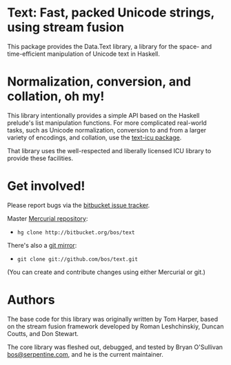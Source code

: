 # Text: Fast, packed Unicode strings, using stream fusion

This package provides the Data.Text library, a library for the space-
and time-efficient manipulation of Unicode text in Haskell.


# Normalization, conversion, and collation, oh my!

This library intentionally provides a simple API based on the
Haskell prelude's list manipulation functions.  For more complicated
real-world tasks, such as Unicode normalization, conversion to and
from a larger variety of encodings, and collation, use the [text-icu
package](http://hackage.haskell.org/cgi-bin/hackage-scripts/package/text-icu).

That library uses the well-respected and liberally licensed ICU
library to provide these facilities.


# Get involved!

Please report bugs via the
[bitbucket issue tracker](http://bitbucket.org/bos/text/issues).

Master [Mercurial repository](http://bitbucket.org/bos/text):

* `hg clone http://bitbucket.org/bos/text`

There's also a [git mirror](http://github.com/bos/text):

* `git clone git://github.com/bos/text.git`

(You can create and contribute changes using either Mercurial or git.)


# Authors

The base code for this library was originally written by Tom Harper,
based on the stream fusion framework developed by Roman Leshchinskiy,
Duncan Coutts, and Don Stewart.

The core library was fleshed out, debugged, and tested by Bryan
O'Sullivan <bos@serpentine.com>, and he is the current maintainer.
